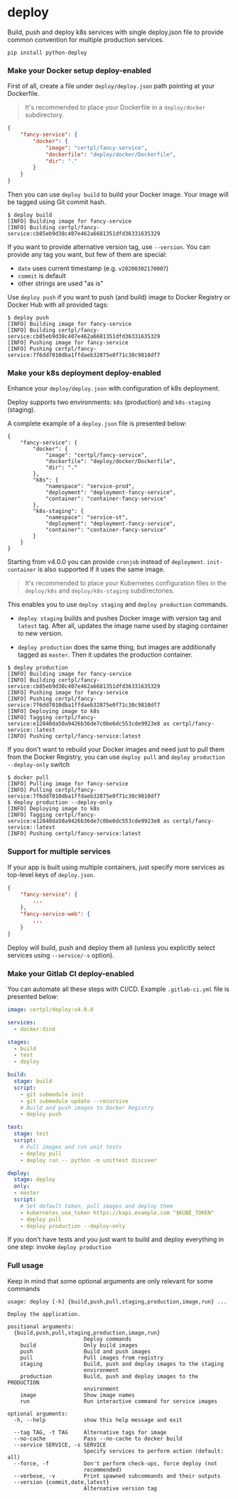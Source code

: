 # deploy

Build, push and deploy k8s services with single deploy.json file to provide common convention for
multiple production services.

```
pip install python-deploy
```

### Make your Docker setup deploy-enabled

First of all, create a file under `deploy/deploy.json` path pointing at your Dockerfile. 

> It's recommended to place your Dockerfile in a `deploy/docker` subdirectory.

```json
{
    "fancy-service": {
        "docker": {
            "image": "certpl/fancy-service",
            "dockerfile": "deploy/docker/Dockerfile",
            "dir": "."
        }
    }
}
```

Then you can use `deploy build` to build your Docker image. Your image will be tagged using Git commit hash.

```
$ deploy build
[INFO] Building image for fancy-service
[INFO] Building certpl/fancy-service:cb85eb9d38c407e462a6681351dfd36331635329
```

If you want to provide alternative version tag, use `--version`. You can provide any tag you want, but few of them are special:
- `date` uses current timestamp (e.g. `v20200302170007`)
- `commit` is default
- other strings are used "as is"

Use `deploy push` if you want to push (and build) image to Docker Registry or Docker Hub with all provided tags:

```
$ deploy push
[INFO] Building image for fancy-service
[INFO] Building certpl/fancy-service:cb85eb9d38c407e462a6681351dfd36331635329
[INFO] Pushing image for fancy-service
[INFO] Pushing certpl/fancy-service:7f6dd7010dba1ffdaeb32875e0f71c30c9810df7
```

### Make your k8s deployment deploy-enabled

Enhance your `deploy/deploy.json` with configuration of k8s deployment. 

Deploy supports two environments: `k8s` (production) and `k8s-staging` (staging).

A complete example of a `deploy.json` file is presented below:

```
{
    "fancy-service": {
        "docker": {
            "image": "certpl/fancy-service",
            "dockerfile": "deploy/docker/Dockerfile",
            "dir": "."
        },
        "k8s": {
            "namespace": "service-prod",
            "deployment": "deployment-fancy-service",
            "container": "container-fancy-service"
        },
        "k8s-staging": {
            "namespace": "service-st",
            "deployment": "deployment-fancy-service",
            "container": "container-fancy-service"
        }
    }
}
```

Starting from v4.0.0 you can provide `cronjob` instead of `deployment`. `init-container` is also supported if it uses
the same image.

> It's recommended to place your Kubernetes configuration files in the `deploy/k8s` and `deploy/k8s-staging` subdirectories.

This enables you to use `deploy staging` and `deploy production` commands.

- `deploy staging` builds and pushes Docker image with version tag and `latest` tag. After all, updates the image name used by staging container 
to new version.

- `deploy production` does the same thing, but images are additionally tagged  as `master`. Then it updates the production container.

```
$ deploy production
[INFO] Building image for fancy-service
[INFO] Building certpl/fancy-service:cb85eb9d38c407e462a6681351dfd36331635329
[INFO] Pushing image for fancy-service
[INFO] Pushing certpl/fancy-service:7f6dd7010dba1ffdaeb32875e0f71c30c9810df7
[INFO] Deploying image to k8s
[INFO] Tagging certpl/fancy-service:e12840da50a9426b36de7c0be6dc553cde9923e8 as certpl/fancy-service::latest
[INFO] Pushing certpl/fancy-service:latest
```

If you don't want to rebuild your Docker images and need just to pull them from the Docker Registry, you can use
`deploy pull` and `deploy production --deploy-only` switch

```
$ docker pull
[INFO] Pulling image for fancy-service
[INFO] Pulling certpl/fancy-service:7f6dd7010dba1ffdaeb32875e0f71c30c9810df7
$ deploy production --deploy-only
[INFO] Deploying image to k8s
[INFO] Tagging certpl/fancy-service:e12840da50a9426b36de7c0be6dc553cde9923e8 as certpl/fancy-service::latest
[INFO] Pushing certpl/fancy-service:latest
```

### Support for multiple services

If your app is built using multiple containers, just specify more services as top-level keys of `deploy.json`.

```json
{
    "fancy-service": {
        ...
    },
    "fancy-service-web": {
        ...
    }
}
```

Deploy will build, push and deploy them all (unless you explicitly select services using `--service/-s` option).

### Make your Gitlab CI deploy-enabled

You can automate all these steps with CI/CD. Example `.gitlab-ci.yml` file is presented below:

```yaml
image: certpl/deploy:v4.0.0

services:
  - docker:dind

stages:
  - build
  - test
  - deploy

build:
  stage: build
  script:
    - git submodule init
    - git submodule update --recursive
    # Build and push images to Docker Registry
    - deploy push

test:
  stage: test
  script:
    # Pull images and run unit tests
    - deploy pull
    - deploy run -- python -m unittest discover

deploy:
  stage: deploy
  only:
  - master
  script:
    # Set default token, pull images and deploy them
    - kubernetes_use_token https://kapi.example.com "$KUBE_TOKEN"
    - deploy pull
    - deploy production --deploy-only
```

If you don't have tests and you just want to build and deploy everything in one step: invoke `deploy production`

### Full usage

Keep in mind that some optional arguments are only relevant for some commands

```
usage: deploy [-h] {build,push,pull,staging,production,image,run} ...

Deploy the application.

positional arguments:
  {build,push,pull,staging,production,image,run}
                        Deploy commands
    build               Only build images
    push                Build and push images
    pull                Pull images from registry
    staging             Build, push and deploy images to the staging
                        environment
    production          Build, push and deploy images to the PRODUCTION
                        environment
    image               Show image names
    run                 Run interactive command for service images

optional arguments:
  -h, --help            show this help message and exit

  --tag TAG, -t TAG     Alternative tags for image
  --no-cache            Pass --no-cache to docker build
  --service SERVICE, -s SERVICE
                        Specify services to perform action (default: all)
  --force, -f           Don't perform check-ups, force deploy (not
                        recommended)
  --verbose, -v         Print spawned subcommands and their outputs
  --version {commit,date,latest}
                        Alternative version tag
```
